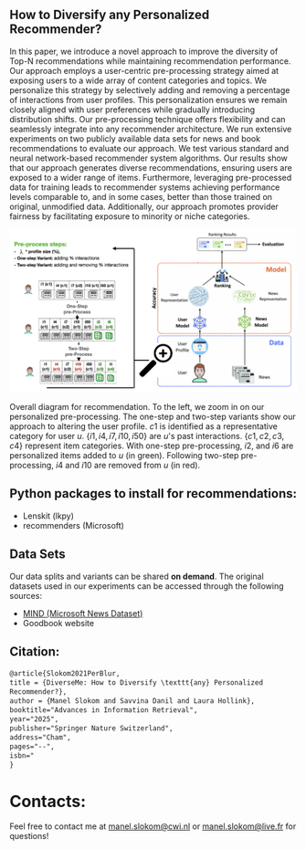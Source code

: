 ## How to Diversify any Personalized Recommender? 

In this paper, we introduce a novel approach to improve the diversity of Top-N recommendations while maintaining recommendation performance. Our approach employs a user-centric pre-processing strategy aimed at exposing users to a wide array of content categories and topics. We personalize this strategy by selectively adding and removing a percentage of interactions from user profiles. This personalization ensures we remain closely aligned with user preferences while gradually introducing distribution shifts. 
Our pre-processing technique offers flexibility and can seamlessly integrate into any recommender architecture. We run extensive experiments on two publicly available data sets for news and book recommendations to evaluate our approach. We test various standard and neural network-based recommender system algorithms.
Our results show that our approach generates diverse recommendations, ensuring users are exposed to a wider range of items. Furthermore, leveraging pre-processed data for training leads to recommender systems achieving performance levels comparable to, and in some cases, better than those trained on original, unmodified data.
Additionally, our approach promotes provider fairness by facilitating exposure to minority or niche categories. 

![diagram](diagram.png)

Overall diagram for recommendation. To the left, we zoom in on our personalized pre-processing. The one-step and two-step variants show our approach to altering the user profile. $c1$ is identified as a representative category for user $u$. $\{i1, i4, i7, i10, i50 \}$ are $u$'s past interactions. $\{c1, c2, c3, c4\}$ represent item categories. With one-step pre-processing, $i2$, and $i6$ are personalized items added to $u$ (in green). Following two-step pre-processing, $i4$ and $i10$ are removed from $u$ (in red).


## Python packages to install for recommendations:
- Lenskit (lkpy)
- recommenders (Microsoft)

## Data Sets

Our data splits and variants can be shared **on demand**. The original datasets used in our experiments can be accessed through the following sources:

- [MIND (Microsoft News Dataset)](https://msnews.github.io/)
- Goodbook website


## Citation: 
```
@article{Slokom2021PerBlur,
title = {DiverseMe: How to Diversify \texttt{any} Personalized Recommender?},
author = {Manel Slokom and Savvina Danil and Laura Hollink},
booktitle="Advances in Information Retrieval",
year="2025",
publisher="Springer Nature Switzerland",
address="Cham",
pages="--",
isbn="
}
```

# Contacts: 
Feel free to contact me at manel.slokom@cwi.nl or manel.slokom@live.fr for questions!

